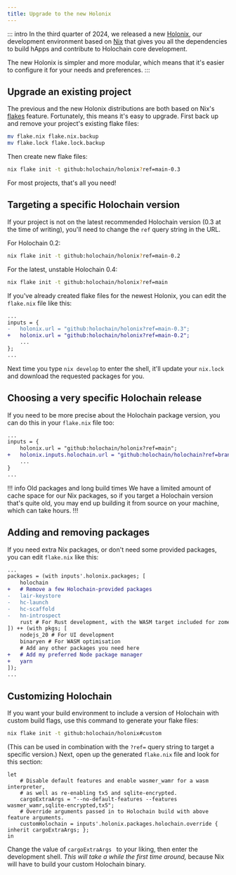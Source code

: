 ```yaml
---
title: Upgrade to the new Holonix
---
```


::: intro
In the third quarter of 2024, we released a new [Holonix](/get-started/install-advanced/#holonix-the-holochain-app-development-environment), our development environment based on [Nix](https://nixos.org) that gives you all the dependencies to build hApps and contribute to Holochain core development.

The new Holonix is simpler and more modular, which means that it's easier to configure it for your needs and preferences.
:::

## Upgrade an existing project

The previous and the new Holonix distributions are both based on Nix's [flakes](https://wiki.nixos.org/wiki/Flakes) feature. Fortunately, this means it's easy to upgrade. First back up and remove your project's existing flake files:

```bash
mv flake.nix flake.nix.backup
mv flake.lock flake.lock.backup
```

Then create new flake files:

```bash
nix flake init -t github:holochain/holonix?ref=main-0.3
```

For most projects, that's all you need!

## Targeting a specific Holochain version

If your project is not on the latest recommended Holochain version (0.3 at the time of writing), you'll need to change the `ref` query string in the URL.

For Holochain 0.2:

```bash
nix flake init -t github:holochain/holonix?ref=main-0.2
```

For the latest, unstable Holochain 0.4:

```bash
nix flake init -t github:holochain/holonix?ref=main
```

If you've already created flake files for the newest Holonix, you can edit the `flake.nix` file like this:

```diff
...
inputs = {
-   holonix.url = "github:holochain/holonix?ref=main-0.3";
+   holonix.url = "github:holochain/holonix?ref=main-0.2";
    ...
};
...
```

Next time you type `nix develop` to enter the shell, it'll update your `nix.lock` and download the requested packages for you.

## Choosing a very specific Holochain release

If you need to be more precise about the Holochain package version, you can do this in your `flake.nix` file too:

```diff
...
inputs = {
    holonix.url = "github:holochain/holonix?ref=main";
+   holonix.inputs.holochain.url = "github:holochain/holochain?ref=branch-or-tag-name";
    ...
}
...
```

!!! info Old packages and long build times
We have a limited amount of cache space for our Nix packages, so if you target a Holochain version that's quite old, you may end up building it from source on your machine, which can take hours.
!!!

## Adding and removing packages

If you need extra Nix packages, or don't need some provided packages, you can edit `flake.nix` like this:

```diff
...
packages = (with inputs'.holonix.packages; [
    holochain
+   # Remove a few Holochain-provided packages
-   lair-keystore
-   hc-launch
-   hc-scaffold
-   hn-introspect
    rust # For Rust development, with the WASM target included for zome builds
]) ++ (with pkgs; [
    nodejs_20 # For UI development
    binaryen # For WASM optimisation
    # Add any other packages you need here
+   # Add my preferred Node package manager
+   yarn
]);
...
```

## Customizing Holochain

If you want your build environment to include a version of Holochain with custom build flags, use this command to generate your flake files:

```bash
nix flake init -t github:holochain/holonix#custom
```

(This can be used in combination with the `?ref=` query string to target a specific version.) Next, open up the generated `flake.nix` file and look for this section:

```
let
    # Disable default features and enable wasmer_wamr for a wasm interpreter,
    # as well as re-enabling tx5 and sqlite-encrypted.
    cargoExtraArgs = "--no-default-features --features wasmer_wamr,sqlite-encrypted,tx5";
    # Override arguments passed in to Holochain build with above feature arguments.
    customHolochain = inputs'.holonix.packages.holochain.override { inherit cargoExtraArgs; };
in
```

Change the value of `cargoExtraArgs ` to your liking, then enter the development shell. _This will take a while the first time around,_ because Nix will have to build your custom Holochain binary.